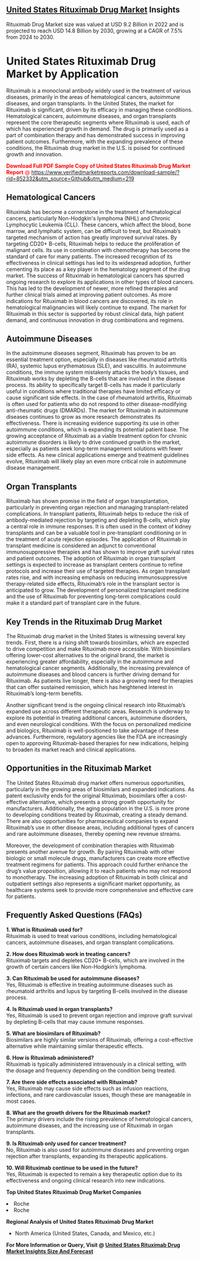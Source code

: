 <h2><a href="https://www.verifiedmarketreports.com/download-sample/?rid=852332&amp;utm_source=Github&amp;utm_medium=219" target="_blank">United States Rituximab Drug Market</a> Insights</h2><p>Rituximab Drug Market size was valued at USD 9.2 Billion in 2022 and is projected to reach USD 14.8 Billion by 2030, growing at a CAGR of 7.5% from 2024 to 2030.</p><p><h1>United States Rituximab Drug Market by Application</h1> <p>Rituximab is a monoclonal antibody widely used in the treatment of various diseases, primarily in the areas of hematological cancers, autoimmune diseases, and organ transplants. In the United States, the market for Rituximab is significant, driven by its efficacy in managing these conditions. Hematological cancers, autoimmune diseases, and organ transplants represent the core therapeutic segments where Rituximab is used, each of which has experienced growth in demand. The drug is primarily used as a part of combination therapy and has demonstrated success in improving patient outcomes. Furthermore, with the expanding prevalence of these conditions, the Rituximab drug market in the U.S. is poised for continued growth and innovation. <p><span class=""><span style="color: #ff0000;"><strong>Download Full PDF Sample Copy of United States Rituximab Drug Market Report</strong> @ </span><a href="https://www.verifiedmarketreports.com/download-sample/?rid=852332&amp;utm_source=Github&amp;utm_medium=219" target="_blank">https://www.verifiedmarketreports.com/download-sample/?rid=852332&amp;utm_source=Github&amp;utm_medium=219</a></span></p></p> <h2>Hematological Cancers</h2> <p>Rituximab has become a cornerstone in the treatment of hematological cancers, particularly Non-Hodgkin's lymphoma (NHL) and Chronic Lymphocytic Leukemia (CLL). These cancers, which affect the blood, bone marrow, and lymphatic system, can be difficult to treat, but Rituximab’s targeted mechanism of action has greatly improved survival rates. By targeting CD20+ B-cells, Rituximab helps to reduce the proliferation of malignant cells. Its use in combination with chemotherapy has become the standard of care for many patients. The increased recognition of its effectiveness in clinical settings has led to its widespread adoption, further cementing its place as a key player in the hematology segment of the drug market. The success of Rituximab in hematological cancers has spurred ongoing research to explore its applications in other types of blood cancers. This has led to the development of newer, more refined therapies and further clinical trials aimed at improving patient outcomes. As more indications for Rituximab in blood cancers are discovered, its role in hematological malignancies will likely continue to expand. The market for Rituximab in this sector is supported by robust clinical data, high patient demand, and continuous innovation in drug combinations and regimens.</p> <h2>Autoimmune Diseases</h2> <p>In the autoimmune diseases segment, Rituximab has proven to be an essential treatment option, especially in diseases like rheumatoid arthritis (RA), systemic lupus erythematosus (SLE), and vasculitis. In autoimmune conditions, the immune system mistakenly attacks the body’s tissues, and Rituximab works by depleting the B-cells that are involved in the disease process. Its ability to specifically target B-cells has made it particularly useful in conditions where traditional therapies have limited efficacy or cause significant side effects. In the case of rheumatoid arthritis, Rituximab is often used for patients who do not respond to other disease-modifying anti-rheumatic drugs (DMARDs). The market for Rituximab in autoimmune diseases continues to grow as more research demonstrates its effectiveness. There is increasing evidence supporting its use in other autoimmune conditions, which is expanding its potential patient base. The growing acceptance of Rituximab as a viable treatment option for chronic autoimmune disorders is likely to drive continued growth in the market, especially as patients seek long-term management solutions with fewer side effects. As new clinical applications emerge and treatment guidelines evolve, Rituximab will likely play an even more critical role in autoimmune disease management.</p> <h2>Organ Transplants</h2> <p>Rituximab has shown promise in the field of organ transplantation, particularly in preventing organ rejection and managing transplant-related complications. In transplant patients, Rituximab helps to reduce the risk of antibody-mediated rejection by targeting and depleting B-cells, which play a central role in immune responses. It is often used in the context of kidney transplants and can be a valuable tool in pre-transplant conditioning or in the treatment of acute rejection episodes. The application of Rituximab in transplant medicine is considered an adjunct to conventional immunosuppressive therapies and has shown to improve graft survival rates and patient outcomes. The adoption of Rituximab in organ transplant settings is expected to increase as transplant centers continue to refine protocols and increase their use of targeted therapies. As organ transplant rates rise, and with increasing emphasis on reducing immunosuppressive therapy-related side effects, Rituximab’s role in the transplant sector is anticipated to grow. The development of personalized transplant medicine and the use of Rituximab for preventing long-term complications could make it a standard part of transplant care in the future.</p> <h2>Key Trends in the Rituximab Drug Market</h2> <p>The Rituximab drug market in the United States is witnessing several key trends. First, there is a rising shift towards biosimilars, which are expected to drive competition and make Rituximab more accessible. With biosimilars offering lower-cost alternatives to the original brand, the market is experiencing greater affordability, especially in the autoimmune and hematological cancer segments. Additionally, the increasing prevalence of autoimmune diseases and blood cancers is further driving demand for Rituximab. As patients live longer, there is also a growing need for therapies that can offer sustained remission, which has heightened interest in Rituximab’s long-term benefits.</p> <p>Another significant trend is the ongoing clinical research into Rituximab’s expanded use across different therapeutic areas. Research is underway to explore its potential in treating additional cancers, autoimmune disorders, and even neurological conditions. With the focus on personalized medicine and biologics, Rituximab is well-positioned to take advantage of these advances. Furthermore, regulatory agencies like the FDA are increasingly open to approving Rituximab-based therapies for new indications, helping to broaden its market reach and clinical applications.</p> <h2>Opportunities in the Rituximab Market</h2> <p>The United States Rituximab drug market offers numerous opportunities, particularly in the growing areas of biosimilars and expanded indications. As patent exclusivity ends for the original Rituximab, biosimilars offer a cost-effective alternative, which presents a strong growth opportunity for manufacturers. Additionally, the aging population in the U.S. is more prone to developing conditions treated by Rituximab, creating a steady demand. There are also opportunities for pharmaceutical companies to expand Rituximab’s use in other disease areas, including additional types of cancers and rare autoimmune diseases, thereby opening new revenue streams.</p> <p>Moreover, the development of combination therapies with Rituximab presents another avenue for growth. By pairing Rituximab with other biologic or small molecule drugs, manufacturers can create more effective treatment regimens for patients. This approach could further enhance the drug’s value proposition, allowing it to reach patients who may not respond to monotherapy. The increasing adoption of Rituximab in both clinical and outpatient settings also represents a significant market opportunity, as healthcare systems seek to provide more comprehensive and effective care for patients.</p> <h2>Frequently Asked Questions (FAQs)</h2> <p><strong>1. What is Rituximab used for?</strong><br>Rituximab is used to treat various conditions, including hematological cancers, autoimmune diseases, and organ transplant complications.</p> <p><strong>2. How does Rituximab work in treating cancers?</strong><br>Rituximab targets and depletes CD20+ B-cells, which are involved in the growth of certain cancers like Non-Hodgkin’s lymphoma.</p> <p><strong>3. Can Rituximab be used for autoimmune diseases?</strong><br>Yes, Rituximab is effective in treating autoimmune diseases such as rheumatoid arthritis and lupus by targeting B-cells involved in the disease process.</p> <p><strong>4. Is Rituximab used in organ transplants?</strong><br>Yes, Rituximab is used to prevent organ rejection and improve graft survival by depleting B-cells that may cause immune responses.</p> <p><strong>5. What are biosimilars of Rituximab?</strong><br>Biosimilars are highly similar versions of Rituximab, offering a cost-effective alternative while maintaining similar therapeutic effects.</p> <p><strong>6. How is Rituximab administered?</strong><br>Rituximab is typically administered intravenously in a clinical setting, with the dosage and frequency depending on the condition being treated.</p> <p><strong>7. Are there side effects associated with Rituximab?</strong><br>Yes, Rituximab may cause side effects such as infusion reactions, infections, and rare cardiovascular issues, though these are manageable in most cases.</p> <p><strong>8. What are the growth drivers for the Rituximab market?</strong><br>The primary drivers include the rising prevalence of hematological cancers, autoimmune diseases, and the increasing use of Rituximab in organ transplants.</p> <p><strong>9. Is Rituximab only used for cancer treatment?</strong><br>No, Rituximab is also used for autoimmune diseases and preventing organ rejection after transplants, expanding its therapeutic applications.</p> <p><strong>10. Will Rituximab continue to be used in the future?</strong><br>Yes, Rituximab is expected to remain a key therapeutic option due to its effectiveness and ongoing clinical research into new indications.</p> </p><p><strong>Top United States Rituximab Drug Market Companies</strong></p><div data-test-id=""><p><li>Roche</li><li> Roche</li></p><div><strong>Regional Analysis of&nbsp;United States Rituximab Drug Market</strong></div><ul><li dir="ltr"><p dir="ltr">North America&nbsp;(United States, Canada, and Mexico, etc.)</p></li></ul><p><strong>For More Information or Query, Visit @&nbsp;</strong><strong><a href="https://www.verifiedmarketreports.com/product/rituximab-drug-market/?utm_source=Github&amp;utm_medium=219" target="_blank">United States Rituximab Drug Market Insights Size And Forecast</a></strong></p></div>

